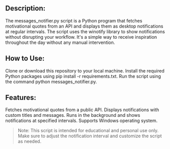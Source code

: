 ## Description:

The messages_notifier.py script is a Python program that fetches motivational quotes from an API and displays them as desktop notifications at regular intervals. The script uses the winotify library to show notifications without disrupting your workflow. It's a simple way to receive inspiration throughout the day without any manual intervention.

## How to Use:

Clone or download this repository to your local machine.
Install the required Python packages using pip install -r requirements.txt.
Run the script using the command python messages_notifier.py.

## Features:

Fetches motivational quotes from a public API.
Displays notifications with custom titles and messages.
Runs in the background and shows notifications at specified intervals.
Supports Windows operating system.

> Note:
This script is intended for educational and personal use only. Make sure to adjust the notification interval and customize the script as needed.
